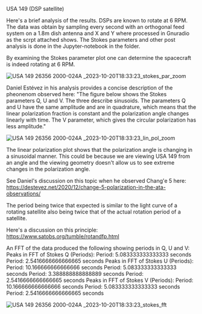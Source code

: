 USA 149 (DSP satellite)

Here's a brief analysis of the results.  DSPs are known to rotate at 6 RPM.  The data was obtain by sampling every second with an orthogonal feed system on a 1.8m dish antenna and X and Y where processed in Gnuradio as the scrpt attached shows.  The Stokes parameters and other post analysis is done in the Jupyter-notebook in the folder.

By examining the Stokes parameter plot one can determine the spacecraft is indeed rotating at 6 RPM.  

![USA 149  26356 2000-024A _2023-10-20T18:33:23_stokes_par_zoom](https://github.com/ScottTilley/polarization/assets/64234963/abd24d8d-ba76-46bd-8111-730de13d443f)

Daniel Estévez in his analysis provides a concise description of the pheonenom observed here:
"The figure below shows the Stokes parameters Q, U and V. The three describe sinusoids. The parameters Q and U have the same amplitude and are in quadrature, which means that the linear polarization fraction is constant and the polarization angle changes linearly with time. The V parameter, which gives the circular polarization has less amplitude."

![USA 149  26356 2000-024A _2023-10-20T18:33:23_lin_pol_zoom](https://github.com/ScottTilley/polarization/assets/64234963/7900ce90-ecc5-44d4-a4fd-dc870ed82244)

The linear polarization plot shows that the polarization angle is changing in a sinusoidal manner.  This could be because we are viewing USA 149 from an angle and the viewing geometry doesn't allow us to see extreme changes in the polarization angle.  

See Daniel's discussion on this topic when he observed Chang'e 5 here:
https://destevez.net/2020/12/change-5-polarization-in-the-ata-observations/

The period being twice that expected is similar to the light curve of a rotating satellite also being twice that of the actual rotation period of a satellite.  

Here's a discussion on this principle: 
https://www.satobs.org/tumble/rotandfp.html

An FFT of the data produced the following showing periods in Q, U and V:
Peaks in FFT of Stokes Q (Periods):
Period: 5.083333333333333 seconds
Period: 2.5416666666666665 seconds
Peaks in FFT of Stokes U (Periods):
Period: 10.166666666666666 seconds
Period: 5.083333333333333 seconds
Period: 3.388888888888889 seconds
Period: 2.5416666666666665 seconds
Peaks in FFT of Stokes V (Periods):
Period: 10.166666666666666 seconds
Period: 5.083333333333333 seconds
Period: 2.5416666666666665 seconds

![USA 149  26356 2000-024A _2023-10-20T18:33:23_stokes_fft](https://github.com/ScottTilley/polarization/assets/64234963/50157664-f22a-47d6-aced-87d8f4ba9b0d)

